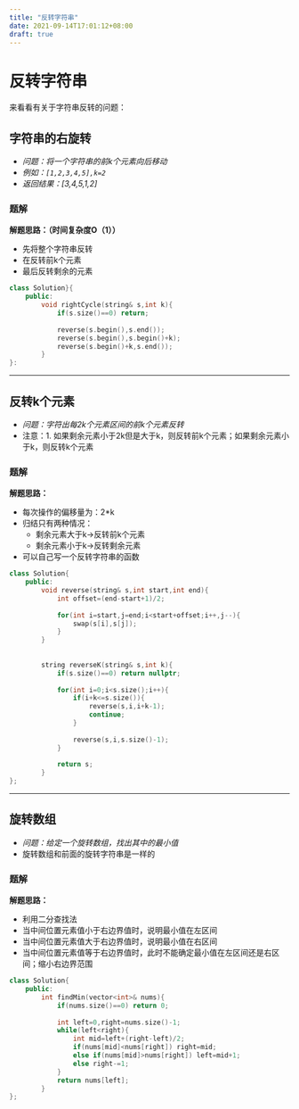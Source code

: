 ```yaml
---
title: "反转字符串"
date: 2021-09-14T17:01:12+08:00
draft: true
---
```


# 反转字符串

来看看有关于字符串反转的问题：

## 字符串的右旋转

* *问题：将一个字符串的前k个元素向后移动*
* *例如：`[1,2,3,4,5],k=2`*
* *返回结果：[3,4,5,1,2]*

### 题解

**解题思路：（时间复杂度O（1））**

* 先将整个字符串反转
* 在反转前k个元素
* 最后反转剩余的元素



```C++
class Solution}{
    public:
    	void rightCycle(string& s,int k){
            if(s.size()==0) return;
            
            reverse(s.begin(),s.end());
            reverse(s.begin(),s.begin()+k);
            reverse(s.begin()+k,s.end());
        }
}:
```

---



## 反转k个元素

* *问题：字符出每2k个元素区间的前k个元素反转*
* 注意：1. 如果剩余元素小于2k但是大于k，则反转前k个元素；如果剩余元素小于k，则反转k个元素



### 题解

**解题思路：**

* 每次操作的偏移量为：2*k
* 归结只有两种情况：
  * 剩余元素大于k->反转前k个元素
  * 剩余元素小于k->反转剩余元素
* 可以自己写一个反转字符串的函数

```C++
class Solution{
    public:
    	void reverse(string& s,int start,int end){
            int offset=(end-start+1)/2;
            
            for(int i=start,j=end;i<start+offset;i++,j--){
                swap(s[i],s[j]);
            }
        }
    
    
    	string reverseK(string& s,int k){
            if(s.size()==0) return nullptr;
            
            for(int i=0;i<s.size();i++){
                if(i+k<=s.size()){
                    reverse(s,i,i+k-1);
                    continue;
                }
                
                reverse(s,i,s.size()-1);
            }
            
            return s;
        }
};
```

---

## 旋转数组

* *问题：给定一个旋转数组，找出其中的最小值*
* 旋转数组和前面的旋转字符串是一样的

### 题解

**解题思路：**

* 利用二分查找法
* 当中间位置元素值小于右边界值时，说明最小值在左区间
* 当中间位置元素值大于右边界值时，说明最小值在右区间
* 当中间位置元素值等于右边界值时，此时不能确定最小值在左区间还是右区间；缩小右边界范围

```C++
class Solution{
    public:
    	int findMin(vector<int>& nums){
            if(nums.size()==0) return 0;
            
            int left=0,right=nums.size()-1;
            while(left<right){
                int mid=left+(right-left)/2;
                if(nums[mid]<nums[right]) right=mid;
                else if(nums[mid]>nums[right]) left=mid+1;
                else right-=1;
            }
            return nums[left];
        }
};
```

